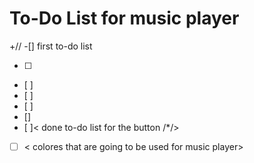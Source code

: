 # To-Do List for music player
+//
-[] first to-do list
- [ ] <Make a button>
- [ ]<make  play> 
- [ ]<make pause> 
- [ ]<Make forward>
- []<make rewind>
- [ ]< done to-do list for the button /*/>
- [ ] < colores that are going to be used for music player>  

